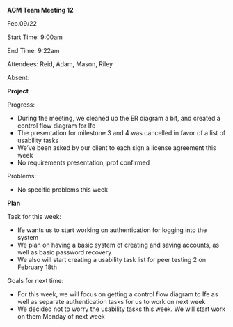 ﻿**AGM Team Meeting 12**

Feb.09/22

Start Time: 9:00am

End Time: 9:22am

Attendees: Reid, Adam, Mason, Riley

Absent:

**Project**

Progress:

- During the meeting, we cleaned up the ER diagram a bit, and created a control flow diagram for Ife
- The presentation for milestone 3 and 4 was cancelled in favor of a list of usability tasks
- We’ve been asked by our client to each sign a license agreement this week
- No requirements presentation, prof confirmed

Problems:

- No specific problems this week

**Plan**

Task for this week:

- Ife wants us to start working on authentication for logging into the system
- We plan on having a basic system of creating and saving accounts, as well as basic password recovery
- We also will start creating a usability task list for peer testing 2 on February 18th

Goals for next time:

- For this week, we will focus on getting a control flow diagram to Ife as well as separate authentication tasks for us to work on next week
- We decided not to worry the usability tasks this week. We will start work on them Monday of next week
